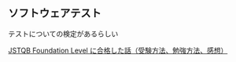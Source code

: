 ## ソフトウェアテスト

テストについての検定があるらしい

[JSTQB Foundation Level に合格した話（受験方法、勉強方法、感想）](https://zenn.dev/msksgm/articles/20230410-jstqb-fl)
